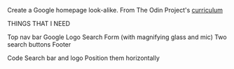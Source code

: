 Create a Google homepage look-alike.
From The Odin Project's [curriculum](http://www.theodinproject.com/courses/web-development-101/lessons/html-css)

THINGS THAT I NEED

Top nav bar
Google Logo
Search Form (with magnifying glass and mic)
Two search buttons
Footer

Code Search bar and logo
Position them horizontally 